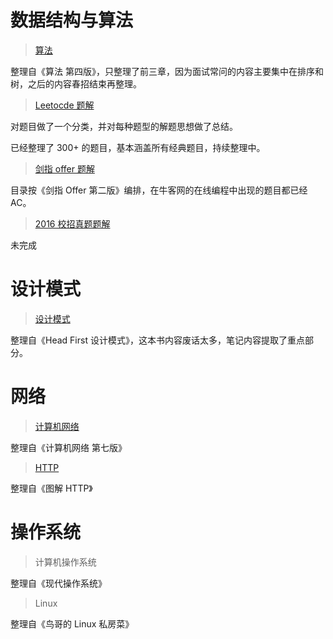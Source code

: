 # 数据结构与算法

> [算法](https://github.com/CyC2018/InnterviewNotes/blob/master/notes/算法.md)

整理自《算法 第四版》，只整理了前三章，因为面试常问的内容主要集中在排序和树，之后的内容春招结束再整理。

> [Leetocde 题解](https://github.com/CyC2018/InnterviewNotes/blob/master/notes/Leetocde%E9%A2%98%E8%A7%A3.md)

对题目做了一个分类，并对每种题型的解题思想做了总结。

已经整理了 300+ 的题目，基本涵盖所有经典题目，持续整理中。

> [剑指 offer 题解](https://github.com/CyC2018/InnterviewNotes/blob/master/notes/%E5%89%91%E6%8C%87offer%E9%A2%98%E8%A7%A3.md)

目录按《剑指 Offer 第二版》编排，在牛客网的在线编程中出现的题目都已经 AC。

> [2016 校招真题题解](https://github.com/CyC2018/InnterviewNotes/blob/master/notes/2016%E6%A0%A1%E6%8B%9B%E7%9C%9F%E9%A2%98%E9%A2%98%E8%A7%A3.md)

未完成

# 设计模式

> [设计模式](https://github.com/CyC2018/InnterviewNotes/blob/master/notes/设计模式.md)

整理自《Head First 设计模式》，这本书内容废话太多，笔记内容提取了重点部分。

# 网络

> [计算机网络](https://github.com/CyC2018/InnterviewNotes/blob/master/notes/计算机网络.md)

整理自《计算机网络 第七版》

> [HTTP](https://github.com/CyC2018/InnterviewNotes/blob/master/notes/HTTP.md)

整理自《图解 HTTP》

# 操作系统

> 计算机操作系统

整理自《现代操作系统》

> Linux

整理自《鸟哥的 Linux 私房菜》
